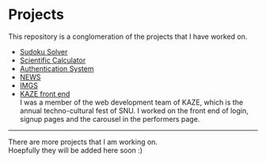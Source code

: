 # Projects

This repository is a conglomeration of the projects that I have worked on.

- [Sudoku Solver](https://github.com/SaranBodduluri/Sudoku-solver)
- [Scientific Calculator](https://github.com/SaranBodduluri/Scientific-Calculator)
- [Authentication System](https://github.com/SaranBodduluri/Authentication-system) 
- [NEWS](https://github.com/SaranBodduluri/NEWS) 
- [IMGS](https://github.com/SaranBodduluri/IMGS)
- [KAZE front end](https://kaze-dev.netlify.app/)\
  I was a member of the web development team of KAZE, which is the annual techno-cultural fest of SNU. I worked on the front end of login, signup pages and the carousel in the performers page.  


---

There are more projects that I am working on.\
Hoepfully they will be added here soon :)
